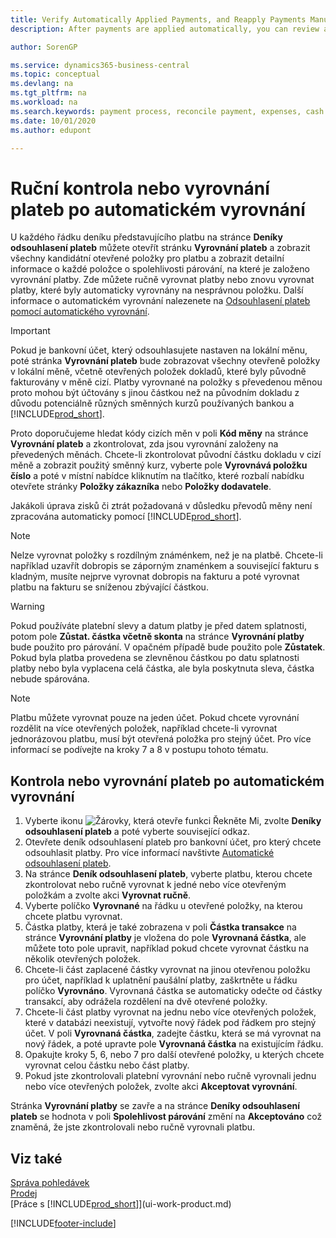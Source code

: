 ```yaml
---
title: Verify Automatically Applied Payments, and Reapply Payments Manually | Microsoft Docs
description: After payments are applied automatically, you can review all the entries for a payment and manually reapply those that were applied incorrectly.

author: SorenGP

ms.service: dynamics365-business-central
ms.topic: conceptual
ms.devlang: na
ms.tgt_pltfrm: na
ms.workload: na
ms.search.keywords: payment process, reconcile payment, expenses, cash receipts
ms.date: 10/01/2020
ms.author: edupont

---
```

# Ruční kontrola nebo vyrovnání plateb po automatickém vyrovnání
U každého řádku deníku představujícího platbu na stránce **Deníky odsouhlasení plateb** můžete otevřít stránku **Vyrovnání plateb** a zobrazit všechny kandidátní otevřené položky pro platbu a zobrazit detailní informace o každé položce o spolehlivosti párování, na které je založeno vyrovnání platby. Zde můžete ručně vyrovnat platby nebo znovu vyrovnat platby, které byly automaticky vyrovnány na nesprávnou položku. Další informace o automatickém vyrovnání nalezenete na [Odsouhlasení plateb pomocí automatického vyrovnání](receivables-how-reconcile-payments-auto-application.md).

> [!IMPORTANT]  
> Pokud je bankovní účet, který odsouhlasujete nastaven na lokální měnu, poté stránka **Vyrovnání plateb** bude zobrazovat všechny otevřeně položky v lokální měně, včetně otevřených položek dokladů, které byly původně fakturovány v měně cizí. Platby vyrovnané na položky s převedenou měnou proto mohou být účtovány s jinou částkou než na původním dokladu z důvodu potenciálně různých směnných kurzů používaných bankou a [!INCLUDE[prod_short](includes/prod_short.md)].

Proto doporučujeme hledat kódy cizích měn v poli **Kód měny** na stránce **Vyrovnání plateb** a zkontrolovat, zda jsou vyrovnání založeny na převedených měnách. Chcete-li zkontrolovat původní částku dokladu v cizí měně a zobrazit použitý směnný kurz, vyberte pole **Vyrovnává položku číslo** a poté v místní nabídce kliknutím na tlačítko, které rozbalí nabídku otevřete stránky **Položky zákazníka** nebo **Položky dodavatele**.

Jakákoli úprava zisků či ztrát požadovaná v důsledku převodů měny není zpracována automaticky pomocí [!INCLUDE[prod_short](includes/prod_short.md)].

> [!NOTE]  
> Nelze vyrovnat položky s rozdílným známénkem, než je na platbě. Chcete-li například uzavřít dobropis se záporným znaménkem a související fakturu s kladným, musíte nejprve vyrovnat dobropis na fakturu a poté vyrovnat platbu na fakturu se sníženou zbývající částkou.

> [!WARNING]  
> Pokud používáte platební slevy a datum platby je před datem splatnosti, potom pole **Zůstat. částka včetně skonta** na stránce **Vyrovnání platby** bude použito pro párování. V opačném případě bude použito pole **Zůstatek**. Pokud byla platba provedena se zlevněnou částkou po datu splatnosti platby nebo byla vyplacena celá částka, ale byla poskytnuta sleva, částka nebude spárována.

> [!NOTE]  
> Platbu můžete vyrovnat pouze na jeden účet. Pokud chcete vyrovnání rozdělit na více otevřených položek, například chcete-li vyrovnat jednorázovou platbu, musí být otevřená položka pro stejný účet. Pro více informací se podívejte na kroky 7 a 8 v postupu tohoto tématu.

## Kontrola nebo vyrovnání plateb po automatickém vyrovnání
1. Vyberte ikonu ![Žárovky, která otevře funkci Řekněte Mi](media/ui-search/search_small.png "Řekněte mi, co chcete dělat"), zvolte **Deníky odsouhlasení plateb** a poté vyberte související odkaz.
2. Otevřete deník odsouhlasení plateb pro bankovní účet, pro který chcete odsouhlasit platby. Pro více informací navštivte [Automatické odsouhlasení plateb](receivables-how-reconcile-payments-auto-application.md).
3. Na stránce **Deník odsouhlasení plateb**, vyberte platbu, kterou chcete zkontrolovat nebo ručně vyrovnat k jedné nebo více otevřeným položkám a zvolte akci **Vyrovnat ručně**.
4. Vyberte políčko **Vyrovnané** na řádku u otevřené položky, na kterou chcete platbu vyrovnat.
5. Částka platby, která je také zobrazena v poli **Částka transakce** na stránce **Vyrovnání platby** je vložena do pole **Vyrovnaná částka**, ale můžete toto pole upravit, například pokud chcete vyrovnat částku na několik otevřených položek.
6. Chcete-li část zaplacené částky vyrovnat na jinou otevřenou položku pro účet, například k uplatnění paušální platby, zaškrtněte u řádku políčko **Vyrovnáno**. Vyrovnaná částka se automaticky odečte od částky transakcí, aby odrážela rozdělení na dvě otevřené položky.
7. Chcete-li část platby vyrovnat na jednu nebo více otevřených položek, které v databázi neexistují, vytvořte nový řádek pod řádkem pro stejný účet. V poli **Vyrovnaná částka**, zadejte částku, která se má vyrovnat na nový řádek, a poté upravte pole **Vyrovnaná částka** na existujícím řádku.
8. Opakujte kroky 5, 6, nebo 7 pro další otevřené položky, u kterých chcete vyrovnat celou částku nebo část platby.
9. Pokud jste zkontrolovali platební vyrovnání nebo ručně vyrovnali jednu nebo více otevřených položek, zvolte akci **Akceptovat vyrovnání**.

Stránka **Vyrovnání platby** se zavře a na stránce **Deníky odsouhlasení plateb** se hodnota v poli **Spolehlivost párování** změní na **Akceptováno** což znaměná, že jste zkontrolovali nebo ručně vyrovnali platbu.

## Viz také
[Správa pohledávek](receivables-manage-receivables.md)  
[Prodej](sales-manage-sales.md)  
[Práce s [!INCLUDE[prod_short](includes/prod_short.md)]](ui-work-product.md)


[!INCLUDE[footer-include](includes/footer-banner.md)]